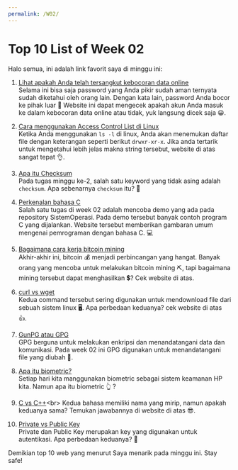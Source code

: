 ```yaml
---
permalink: /W02/
---
```


# Top 10 List of Week 02

Halo semua, ini adalah link favorit saya di minggu ini:

1. [Lihat apakah Anda telah tersangkut kebocoran data online](https://monitor.firefox.com/)<br>
Selama ini bisa saja password yang Anda pikir sudah aman ternyata sudah diketahui oleh orang lain. Dengan kata lain, password Anda bocor ke pihak luar 🤯 Website ini dapat mengecek apakah akun Anda masuk ke dalam kebocoran data online atau tidak, yuk langsung dicek saja 😀.

2. [Cara menggunakan Access Control List di Linux](https://www.maketecheasier.com/use-access-control-lists-control-file-permissions-linux/)<br>
Ketika Anda menggunakan `ls -l` di linux, Anda akan menemukan daftar file dengan keterangan seperti berikut `drwxr-xr-x`. Jika anda tertarik untuk mengetahui lebih jelas makna string tersebut, website di atas sangat tepat 👌.

3. [Apa itu Checksum](https://www.howtogeek.com/363735/what-is-a-checksum-and-why-should-you-care/)<br>
Pada tugas minggu ke-2, salah satu keyword yang tidak asing adalah `checksum`. Apa sebenarnya `checksum` itu? 🤔

4. [Perkenalan bahasa C](https://www.geeksforgeeks.org/c-language-set-1-introduction/)<br>
Salah satu tugas di week 02 adalah mencoba demo yang ada pada repository SistemOperasi. Pada demo tersebut banyak contoh program C yang dijalankan. Website tersebut memberikan gambaran umum mengenai pemrograman dengan bahasa C. 💻

5. [Bagaimana cara kerja bitcoin mining](https://www.investopedia.com/tech/how-does-bitcoin-mining-work/)<br>
Akhir-akhir ini, bitcoin 💰 menjadi perbincangan yang hangat. Banyak orang yang mencoba untuk melakukan bitcoin mining ⛏, tapi bagaimana mining tersebut dapat menghasilkan 💲? Cek website di atas.

6. [curl vs wget](https://martin-thoma.com/curl-vs-wget/)<br>
Kedua command tersebut sering digunakan untuk mendownload file dari sebuah sistem linux 🖥. Apa perbedaan keduanya? cek website di atas 👍.

7. [GunPG atau GPG](https://wiki.archlinux.org/index.php/GnuPG)<br>
GPG berguna untuk melakukan enkripsi dan menandatangani data dan komunikasi. Pada week 02 ini GPG digunakan untuk menandatangani file yang diubah 📁.

8. [Apa itu biometric?](https://www.csoonline.com/article/3339565/what-is-biometrics-and-why-collecting-biometric-data-is-risky.html)<br>
Setiap hari kita manggunakan biometric sebagai sistem keamanan HP kita. Namun apa itu biometric 👆 ?

9. [C vs C++](https://www.tutorialspoint.com/difference-between-c-and-cplusplus#:~:text=As%20we%20know%20both%20C,and%20object%2Doriented%20programming%20languages.)<br>
Kedua bahasa memiliki nama yang mirip, namun apakah keduanya sama? Temukan jawabannya di website di atas 😎.

10. [Private vs Public Key](https://www.comodo.com/resources/small-business/digital-certificates2.php)<br>
Private dan Public Key merupakan key yang digunakan untuk autentikasi. Apa perbedaan keduanya? 🤔


Demikian top 10 web yang menurut Saya menarik pada minggu ini.
Stay safe!
